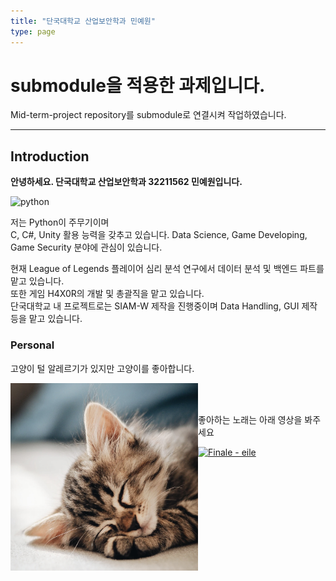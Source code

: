 ```yaml
---
title: "단국대학교 산업보안학과 민예원"
type: page
---
```


# submodule을 적용한 과제입니다.
Mid-term-project repository를 submodule로 연결시켜 작업하였습니다.

---

## Introduction
<b>안녕하세요. 단국대학교 산업보안학과 32211562 민예원입니다.</b>  
  
![python](/mid-term-project/python.png)  
  
저는 Python이 주무기이며  
C, C#, Unity 활용 능력을 갖추고 있습니다.
Data Science, Game Developing, Game Security 분야에 관심이 있습니다.  
  
현재 League of Legends 플레이어 심리 분석 연구에서 데이터 분석 및 백엔드 파트를 맡고 있습니다.  
또한 게임 H4X0R의 개발 및 총괄직을 맡고 있습니다.  
단국대학교 내 프로젝트로는 SIAM-W 제작을 진행중이며 Data Handling, GUI 제작 등을 맡고 있습니다.  
  
### Personal
고양이 털 알레르기가 있지만 고양이를 좋아합니다.  
  
<img src="https://github.com/alsspp01/Mid-Term-Project/blob/main/cat.png?raw=true" align="left" alt="cute cat" width="300" height="300"/><br></br>
  
  
좋아하는 노래는 아래 영상을 봐주세요  
  
[![Finale - eile](http://img.youtube.com/vi/1lYb9nLO_FY/0.jpg)](https://youtu.be/1lYb9nLO_FY)
